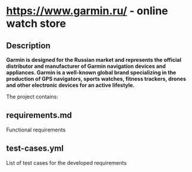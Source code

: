 # https://www.garmin.ru/ - online watch store
## Description
**Garmin is designed for the Russian market and represents the official distributor and manufacturer of Garmin navigation devices and appliances. Garmin is a well-known global brand specializing in the production of GPS navigators, sports watches, fitness trackers, drones and other electronic devices for an active lifestyle.**

The project contains:
## requirements.md 
Functional requirements
## test-cases.yml
List of test cases for the developed requirements
